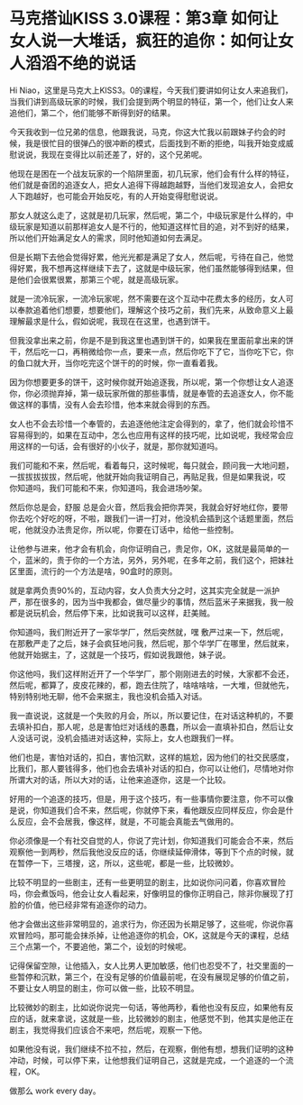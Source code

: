 # 马克搭讪KISS 3.0课程：第3章 如何让女人说一大堆话，疯狂的追你：如何让女人滔滔不绝的说话

Hi Niao，这里是马克大上KISS3。0的课程，今天我们要讲如何让女人来追我们，当我们讲到高级玩家的时候，我们会提到两个明显的特征，第一个，他们让女人来追他们，第二个，他们能够不断得到好的结果。

今天我收到一位兄弟的信息，他跟我说，马克，你这大忙我以前跟妹子约会的时候，我是很忙目的很弹凸的很冲断的模式，后面找到不断的拒绝，叫我开始变成威慰说说，我现在变得比以前还差了，好的，这个兄弟呢。

他现在是困在一个战友玩家的一个陷阱里面，初几玩家，他们会有什么样的特征，他们就是奋团的追逐女人，把女人追得下得越跑越野，当他们发现追女人，会把女人下跑越好，也可能会开始反吃，有的人开始变得慰慰说说。

那女人就这么走了，这就是初几玩家，然后呢，第二个，中级玩家是什么样的，中级玩家是知道以前那样追女人是不行的，他知道这样忙目的追，对不到好的结果，所以他们开始满足女人的需求，同时他知道如何去满足。

但是长期下去他会觉得好累，他光光都是满足了女人，然后呢，亏待在自己，他觉得好累，我不想再这样继续下去了，这就是中级玩家，他们虽然能够得到结果，但是他们会很累很累，那第三个呢，就是高级玩家。

就是一流冷玩家，一流冷玩家呢，然不需要在这个互动中花费太多的经历，女人可以奉款追着他们想要，想要他们，理解这个技巧之前，我们先来，从致命意义上最理解最求是什么，假如说呢，我现在在这里，也遇到饼干。

但我没拿出来之前，你是不是到我这里也遇到饼干的，如果我在里面前拿出来的饼干，然后吃一口，再稍微给你一点，要来一点，然后你吃下了它，当你吃下它，你的鱼口就大开，当你吃完这个饼干的的时候，你一直看着我。

因为你想要更多的饼干，这时候你就开始追逐我，所以呢，第一个你想让女人追逐你，你必须抛弃掉，第一级玩家所做的那些事情，就是奉管的去追逐女人，你不能做这样的事情，没有人会去珍惜，他本来就会得到的东西。

女人也不会去珍惜一个奉管的，去追逐他他注定会得到的，拿了，他们就会珍惜不容易得到的，如果在互动中，怎么也应用有这样的技巧呢，比如说呢，我经常会应用这样的一句话，会有很好的小伙子，就是，那你就知道吗。

我们可能和不来，然后呢，看着每只，这时候呢，每只就会，顾问我一大地问题，一拔拔拔拔拔，然后呢，他就开始向我证明自己，再贴足我，但是如果我说，哎 你知道吗，我们可能和不来，你知道吗，我会进场吵架。

然后你总是会，舒服 总是会火音，然后我会把你弄哭，我就会好好地红你，要带你去吃个好吃的呀，不啦，跟我们一讲一打对，他没机会插到这个话题里面，然后呢，他就没办法贵足你，所以呢，你要在订话中，给他一些控制。

让他参与进来，他才会有机会，向你证明自己，贵足你，OK，这就是最简单的一个，蓝米的，贵于你的一个方法，另外，另外呢，在多年之前，我们这个，把妹社区里面，流行的一个方法是啥，90盒时的原则。

就是拿两负责90%的，互动内容，女人负责大分之时，这其实完全就是一派护严，那在很多的，因为当中我都会，做尽量少的事情，然后蓝米子来据我，我一般都是说玩机会，然后停下来，比如说我可以这样，赶美贼。

你知道吗，我们附近开了一家华学厂，然后突然就，嘿 敷严过来一下，然后呢，在那敷严走了之后，妹子会疯狂地问我，然后呢，那个华学厂在哪里，然后就来，他就开始据主，了，这就是一个技巧，假如说我跟他，妹子说。

你这他吗，我们这样附近开了一个华学厂，那个刚刚进去的时候，大家都不会还，然后呢，都算了，皮皮花辣的，都，跑去住院了，啥啥啥啥，一大堆，但就他先，特别特别地无聊，他不会来据主，我也没机会插入对话。

我一直说说，这就是一个失败的月会，所以，所以要记住，在对话这种机的，不要去填补扣白，那人呢，总是害怕烂对话线的愚蠢，所以会一直填补扣白，然后让女人没话可说，没机会插进对话这种，实际上，女人也跟我们一样。

他们也是，害怕对话的，扣白，害怕沉默，这样的尴尬，因为他们的社交民感度，比我们，那人要钱得多，他们也会去填补对话的扣白，你可以让他们，尽情地对你所谓大对的话，所以大对的话，让他来追逐你，这是一个比较。

好用的一个追逐的技巧，但是，用于这个技巧，有一些事情你要注意，你不可以像是说，你知道我们合不来，然后呢，你就停下来，看他跟反应同样反应，你会是什么反应，会不会居我，像这样，就是，不可能会真能去气做用的。

你必须像是一个有社交自觉的人，你说了完计划，你知道我们可能会合不来，然后观察他一到两秒，然后我他没反应的话，你继续延伸滑体，等到下个点的时候，就在暂停一下，三塔搜，这，所以，这些呢，都是一些，比较微妙。

比较不明显的一些剧主，还有一些更明显的剧主，比如说你问问着，你喜欢冒险吗，你会煮饭吗，他会让女人看起来，好像明显的像你正明自己，除非你展现了打脸的价值，他已经非常有追逐你的动力。

他才会做出这些非常明显的，追求行为，你还因为长期足够了，这些呢，你说你喜欢冒险吗，那可能会抹杀掉，让他追逐你的机会，OK，这就是今天的课程，总结三个点第一个，不要追他，第二个，设划的时候呢。

记得保留空隙，让他插入，女人比男人更加敏感，他们也忍受不了，社交里面的一些暂停和沉默，第三个，在没有足够的价值最前呢，在没有展现足够的价值之前，不要让女人明显的剧主，你可以做一些，比较不明显。

比较微妙的剧主，比如说你说完一句话，等他两秒，看他也没有反应，如果他有反应的话，就来拿说，这就是一些，比较微妙的剧主，他感觉不到，他其实是他正在剧主，我觉得我们应该合不来吧，然后呢，观察一下他。

如果他没有说，我们继续不拉不拉，然后，在观察，倒他有想，想我们证明的这种冲动，时候，可以停下来，让他想我们证明自己，这就是完成，一个追逐的一个流程，OK。

做那么 work every day。